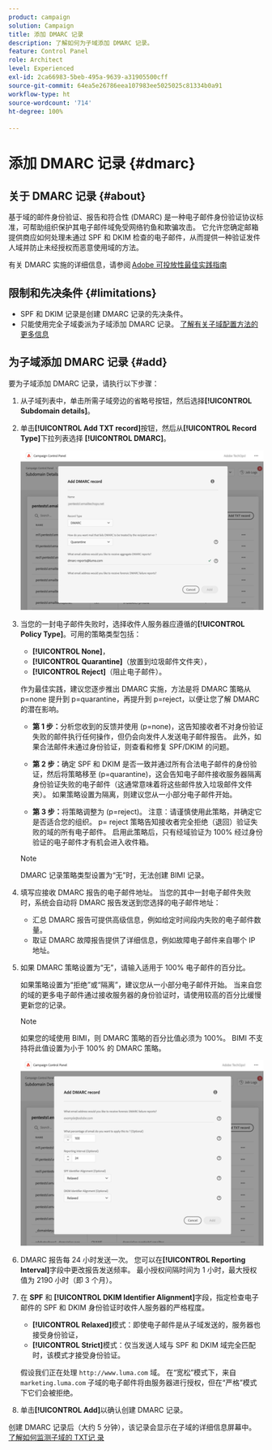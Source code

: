 ```yaml
---
product: campaign
solution: Campaign
title: 添加 DMARC 记录
description: 了解如何为子域添加 DMARC 记录。
feature: Control Panel
role: Architect
level: Experienced
exl-id: 2ca66983-5beb-495a-9639-a31905500cff
source-git-commit: 64ea5e26786eea107983ee5025025c81334b0a91
workflow-type: ht
source-wordcount: '714'
ht-degree: 100%

---
```


# 添加 DMARC 记录 {#dmarc}

## 关于 DMARC 记录 {#about}

基于域的邮件身份验证、报告和符合性 (DMARC) 是一种电子邮件身份验证协议标准，可帮助组织保护其电子邮件域免受网络钓鱼和欺骗攻击。 它允许您确定邮箱提供商应如何处理未通过 SPF 和 DKIM 检查的电子邮件，从而提供一种验证发件人域并防止未经授权而恶意使用域的方法。

有关 DMARC 实施的详细信息，请参阅 [Adobe 可投放性最佳实践指南](https://experienceleague.adobe.com/docs/deliverability-learn/deliverability-best-practice-guide/additional-resources/technotes/implement-dmarc.html?lang=zh-Hans)

## 限制和先决条件 {#limitations}

* SPF 和 DKIM 记录是创建 DMARC 记录的先决条件。
* 只能使用完全子域委派为子域添加 DMARC 记录。 [了解有关子域配置方法的更多信息](subdomains-branding.md#subdomain-delegation-methods)

## 为子域添加 DMARC 记录 {#add}

要为子域添加 DMARC 记录，请执行以下步骤：

1. 从子域列表中，单击所需子域旁边的省略号按钮，然后选择&#x200B;**[!UICONTROL Subdomain details]**。

1. 单击&#x200B;**[!UICONTROL Add TXT record]**&#x200B;按钮，然后从&#x200B;**[!UICONTROL Record Type]**&#x200B;下拉列表选择 **[!UICONTROL DMARC]**。

   ![](assets/dmarc-add.png)

1. 当您的一封电子邮件失败时，选择收件人服务器应遵循的&#x200B;**[!UICONTROL Policy Type]**。可用的策略类型包括：

   * **[!UICONTROL None]**，
   * **[!UICONTROL Quarantine]**（放置到垃圾邮件文件夹），
   * **[!UICONTROL Reject]**（阻止电子邮件）。

   作为最佳实践，建议您逐步推出 DMARC 实施，方法是将 DMARC 策略从 p=none 提升到 p=quarantine，再提升到 p=reject，以便让您了解 DMARC 的潜在影响。

   * **第 1 步：**&#x200B;分析您收到的反馈并使用 (p=none)，这告知接收者不对身份验证失败的邮件执行任何操作，但仍会向发件人发送电子邮件报告。 此外，如果合法邮件未通过身份验证，则查看和修复 SPF/DKIM 的问题。

   * **第 2 步：**&#x200B;确定 SPF 和 DKIM 是否一致并通过所有合法电子邮件的身份验证，然后将策略移至 (p=quarantine)，这会告知电子邮件接收服务器隔离身份验证失败的电子邮件（这通常意味着将这些邮件放入垃圾邮件文件夹）。 如果策略设置为隔离，则建议您从一小部分电子邮件开始。

   * **第 3 步：**&#x200B;将策略调整为 (p=reject)。 注意：请谨慎使用此策略，并确定它是否适合您的组织。 p= reject 策略告知接收者完全拒绝（退回）验证失败的域的所有电子邮件。 启用此策略后，只有经域验证为 100% 经过身份验证的电子邮件才有机会进入收件箱。

   >[!NOTE]
   >
   > DMARC 记录策略类型设置为“无”时，无法创建 BIMI 记录。

1. 填写应接收 DMARC 报告的电子邮件地址。 当您的其中一封电子邮件失败时，系统会自动将 DMARC 报告发送到您选择的电子邮件地址：

   * 汇总 DMARC 报告可提供高级信息，例如给定时间段内失败的电子邮件数量。
   * 取证 DMARC 故障报告提供了详细信息，例如故障电子邮件来自哪个 IP 地址。

1. 如果 DMARC 策略设置为“无”，请输入适用于 100% 电子邮件的百分比。

   如果策略设置为“拒绝”或“隔离”，建议您从一小部分电子邮件开始。 当来自您的域的更多电子邮件通过接收服务器的身份验证时，请使用较高的百分比缓慢更新您的记录。

   >[!NOTE]
   >
   >如果您的域使用 BIMI，则 DMARC 策略的百分比值必须为 100%。 BIMI 不支持将此值设置为小于 100% 的 DMARC 策略。

   ![](assets/dmarc-add2.png)

1. DMARC 报告每 24 小时发送一次。 您可以在&#x200B;**[!UICONTROL Reporting Interval]**&#x200B;字段中更改报告发送频率。 最小授权间隔时间为 1 小时，最大授权值为 2190 小时（即 3 个月）。

1. 在 **SPF** 和 **[!UICONTROL DKIM Identifier Alignment]**&#x200B;字段，指定检查电子邮件的 SPF 和 DKIM 身份验证时收件人服务器的严格程度。

   * **[!UICONTROL Relaxed]**&#x200B;模式：即使电子邮件是从子域发送的，服务器也接受身份验证，
   * **[!UICONTROL Strict]**&#x200B;模式：仅当发送人域与 SPF 和 DKIM 域完全匹配时，该模式才接受身份验证。

   假设我们正在处理 `http://www.luma.com` 域。 在“宽松”模式下，来自 `marketing.luma.com` 子域的电子邮件将由服务器进行授权，但在“严格”模式下它们会被拒绝。

1. 单击&#x200B;**[!UICONTROL Add]**&#x200B;以确认创建 DMARC 记录。

创建 DMARC 记录后（大约 5 分钟），该记录会显示在子域的详细信息屏幕中。 [了解如何监测子域的 TXT记 录](gs-txt-records.md#monitor)
